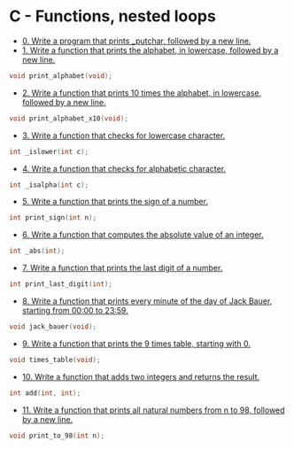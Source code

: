 # C - Functions, nested loops

- [0. Write a program that prints _putchar, followed by a new line.](0-putchar.c)
- [1. Write a function that prints the alphabet, in lowercase, followed by a new line.](1-alphabet.c)
```c
void print_alphabet(void);
```
- [2. Write a function that prints 10 times the alphabet, in lowercase, followed by a new line.](2-print_alphabet_x10.c)
```c
void print_alphabet_x10(void);
```
- [3. Write a function that checks for lowercase character.](3-islower.c)
```c
int _islower(int c);
```
- [4. Write a function that checks for alphabetic character.](4-isalpha.c)
```c
int _isalpha(int c);
```
- [5. Write a function that prints the sign of a number.](5-sign.c)
```c
int print_sign(int n);
```
- [6. Write a function that computes the absolute value of an integer.](6-abs.c)
```c
int _abs(int);
```
- [7. Write a function that prints the last digit of a number.](7-print_last_digit.c)
```c
int print_last_digit(int);
```
- [8. Write a function that prints every minute of the day of Jack Bauer, starting from 00:00 to 23:59.](8-24_hours.c)
```c
void jack_bauer(void);
```
- [9. Write a function that prints the 9 times table, starting with 0.](9-times_table.c)
```c
void times_table(void);
```
- [10. Write a function that adds two integers and returns the result.](10-add.c)
```c
int add(int, int);
```
- [11. Write a function that prints all natural numbers from n to 98, followed by a new line.](11-print_to_98.c)
```c
void print_to_98(int n);
```
